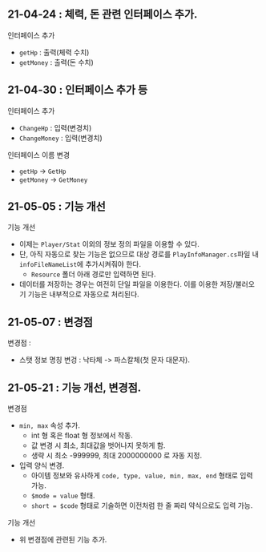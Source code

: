 ## 21-04-24 : 체력, 돈 관련 인터페이스 추가.
인터페이스 추가
- `getHp` : 출력(체력 수치)
- `getMoney` : 출력(돈 수치)

## 21-04-30 : 인터페이스 추가 등
인터페이스 추가
- `ChangeHp` : 입력(변경치)
- `ChangeMoney` : 입력(변경치)

인터페이스 이름 변경
- `getHp` -> `GetHp`
- `getMoney` -> `GetMoney`

## 21-05-05 : 기능 개선
기능 개선
- 이제는 `Player/Stat` 이외의 정보 정의 파일을 이용할 수 있다.
- 단, 아직 자동으로 찾는 기능은 없으므로 대상 경로를 `PlayInfoManager.cs`파일 내 `infoFileNameList`에 추가시켜줘야 한다.
    - `Resource` 폴더 아래 경로만 입력하면 된다.
- 데이터를 저장하는 경우는 여전히 단일 파일을 이용한다. 이를 이용한 저장/불러오기 기능은 내부적으로 자동으로 처리된다.

## 21-05-07 : 변경점
변경점 : 
- 스탯 정보 명칭 변겅 : 낙타체 -> 파스칼체(첫 문자 대문자).

## 21-05-21 : 기능 개선, 변경점.
변경점
- `min, max` 속성 추가.
    - int 형 혹은 float 형 정보에서 작동.
    - 값 변경 시 최소, 최대값을 벗어나지 못하게 함.
    - 생략 시 최소 -999999, 최대 2000000000 로 자동 지정.
- 입력 양식 변경.
    - 아이템 정보와 유사하게 `code, type, value, min, max, end` 형태로 입력 가능.
    - `$mode = value` 형태.
    - `short = $code` 형태로 기술하면 이전처럼 한 줄 짜리 약식으로도 입력 가능.

기능 개선
- 위 변경점에 관련된 기능 추가.